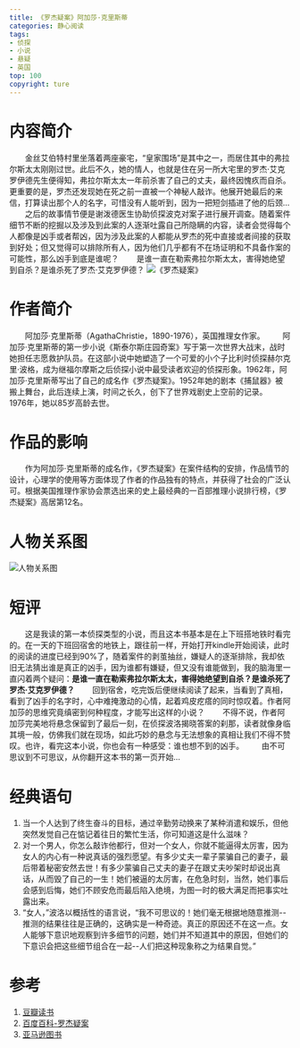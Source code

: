 ```yaml
---
title: 《罗杰疑案》阿加莎·克里斯蒂
categories: 静心阅读
tags:
- 侦探
- 小说
- 悬疑
- 英国
top: 100
copyright: ture
---
```


# 内容简介
&emsp;&emsp;金丝艾伯特村里坐落着两座豪宅，“皇家围场”是其中之一，而居住其中的弗拉尔斯太太刚刚过世。此后不久，她的情人，也就是住在另一所大宅里的罗杰·艾克罗伊德先生便得知，弗拉尔斯太太一年前杀害了自己的丈夫，最终因愧疚而自杀。更重要的是，罗杰还发现她在死之前一直被一个神秘人敲诈。他展开她最后的来信，打算读出那个人的名字，可惜没有人能听到，因为一把短剑插进了他的后颈...<!-- more -->
&emsp;&emsp;之后的故事情节便是谢泼德医生协助侦探波克对案子进行展开调查。随着案件细节不断的挖掘以及涉及到此案的人逐渐吐露自己所隐瞒的内容，读者会觉得每个人都像是凶手或者帮凶，因为涉及此案的人都能从罗杰的死中直接或者间接的获取到好处；但又觉得可以排除所有人，因为他们几乎都有不在场证明和不具备作案的可能性，那么凶手到底是谁呢？
&emsp;&emsp;是谁一直在勒索弗拉尔斯太太，害得她绝望到自杀？是谁杀死了罗杰·艾克罗伊德？
![](http://pic.cloverkim.com/%E3%80%8A%E7%BD%97%E6%9D%B0%E7%96%91%E6%A1%88%E3%80%8B.jpg '《罗杰疑案》')

# 作者简介
&emsp;&emsp;阿加莎·克里斯蒂（AgathaChristie，1890-1976），英国推理女作家。
&emsp;&emsp;阿加莎·克里斯蒂的第一步小说《斯泰尔斯庄园奇案》写于第一次世界大战末，战时她担任志愿救护队员。在这部小说中她塑造了一个可爱的小个子比利时侦探赫尔克里·波格，成为继福尔摩斯之后侦探小说中最受读者欢迎的侦探形象。1962年，阿加莎·克里斯蒂写出了自己的成名作《罗杰疑案》。1952年她的剧本《捕鼠器》被搬上舞台，此后连续上演，时间之长久，创下了世界戏剧史上空前的记录。
&emsp;&emsp;1976年，她以85岁高龄去世。

# 作品的影响
&emsp;&emsp;作为阿加莎·克里斯蒂的成名作，《罗杰疑案》在案件结构的安排，作品情节的设计，心理学的使用等方面体现了作者的作品独有的特点，并获得了社会的广泛认可。根据美国推理作家协会票选出来的史上最经典的一百部推理小说排行榜，《罗杰疑案》高居第12名。

# 人物关系图
![](http://pic.cloverkim.com/%E7%BD%97%E6%9D%B0%E7%96%91%E6%A1%88-%E4%BA%BA%E7%89%A9%E5%85%B3%E7%B3%BB%E5%9B%BE.jpg '人物关系图')

# 短评
&emsp;&emsp;这是我读的第一本侦探类型的小说，而且这本书基本是在上下班搭地铁时看完的。在一天的下班回宿舍的地铁上，跟往前一样，开始打开kindle开始阅读，此时的阅读的进度已经到90%了，随着案件的剥茧抽丝，嫌疑人的逐渐排除，我却依旧无法猜出谁是真正的凶手，因为谁都有嫌疑，但又没有谁能做到，我的脑海里一直闪着两个疑问：**是谁一直在勒索弗拉尔斯太太，害得她绝望到自杀？是谁杀死了罗杰·艾克罗伊德？**
&emsp;&emsp;回到宿舍，吃完饭后便继续阅读了起来，当看到了真相，看到了凶手的名字时，心中难掩激动的心情，起着鸡皮疙瘩的同时惊叹着。作者阿加莎的思维究竟缜密到何种程度，才能写出这样的小说？
&emsp;&emsp;不得不说，作者阿加莎完美地将悬念保留到了最后一刻，在侦探波洛揭晓答案的刹那，读者就像身临其境一般，仿佛我们就在现场，如此巧妙的悬念与无法想象的真相让我们不得不赞叹。也许，看完这本小说，你也会有一种感受：谁也想不到的凶手。
&emsp;&emsp;由不可思议到不可思议，从你翻开这本书的第一页开始...

# 经典语句
1. 当一个人达到了终生奋斗的目标，通过辛勤劳动换来了某种消遣和娱乐，但他突然发觉自己在惦记着往日的繁忙生活，你可知道这是什么滋味？
2. 对一个男人，你怎么敲诈他都行，但对一个女人，你就不能逼得太厉害，因为女人的内心有一种说真话的强烈愿望。有多少丈夫一辈子蒙骗自己的妻子，最后带着秘密安然去世！有多少蒙骗自己丈夫的妻子在跟丈夫吵架时却说出真话，从而毁了自己的一生！她们被逼的太厉害，在危急时刻，当然，她们事后会感到后悔，她们不顾安危而最后陷入绝境，为图一时的极大满足而把事实吐露出来。
3. “女人，”波洛以概括性的语言说，“我不可思议的！她们毫无根据地随意推测--推测的结果往往是正确的，这确实是一种奇迹。真正的原因还不在这一点。女人能够下意识地观察到许多细节的问题，她们并不知道其中的原因，但她们的下意识会把这些细节组合在一起--人们把这种现象称之为结果自觉。”

# 参考
1. [豆瓣读书](https://book.douban.com/subject/1807516/)
2. [百度百科-罗杰疑案](https://baike.baidu.com/item/%E7%BD%97%E6%9D%B0%E7%96%91%E6%A1%88/8154008?fr=aladdin)
3. [亚马逊图书](https://www.amazon.cn/dp/B00T238N5U/ref=sr_1_6?s=digital-text&ie=UTF8&qid=1540970943&sr=1-6)